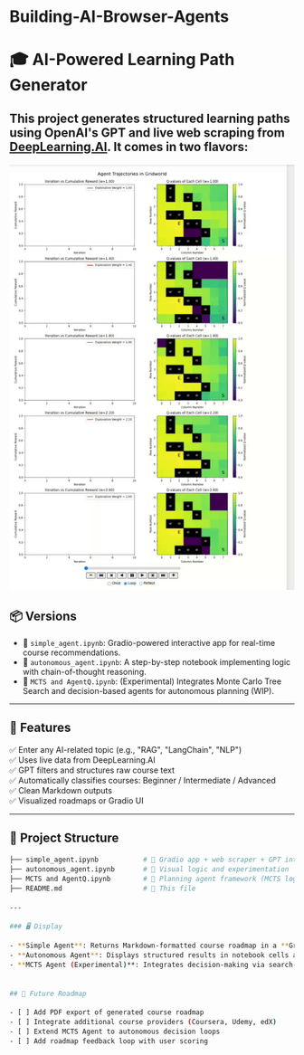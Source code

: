 # Building-AI-Browser-Agents

# 🎓 AI-Powered Learning Path Generator

This project generates structured learning paths using OpenAI's GPT and live web scraping from [DeepLearning.AI](https://www.deeplearning.ai/courses). It comes in two flavors:
---

![Gradio Interface Demo](assets/output.gif)

## 📦 Versions

- 🧩 `simple_agent.ipynb`: Gradio-powered interactive app for real-time course recommendations.
- 📒 `autonomous_agent.ipynb`: A step-by-step notebook implementing logic with chain-of-thought reasoning.
- 🔁 `MCTS and AgentQ.ipynb`: (Experimental) Integrates Monte Carlo Tree Search and decision-based agents for autonomous planning (WIP).

---

## 🚀 Features

✅ Enter any AI-related topic (e.g., "RAG", "LangChain", "NLP")  
✅ Uses live data from DeepLearning.AI  
✅ GPT filters and structures raw course text  
✅ Automatically classifies courses: Beginner / Intermediate / Advanced  
✅ Clean Markdown outputs  
✅ Visualized roadmaps or Gradio UI

---

## 📁 Project Structure

```bash
├── simple_agent.ipynb           # 🧩 Gradio app + web scraper + GPT integration
├── autonomous_agent.ipynb       # 📒 Visual logic and experimentation
├── MCTS and AgentQ.ipynb        # 🔁 Planning agent framework (MCTS logic)
├── README.md                    # 📘 This file

---

### 🖥️ Display  

- **Simple Agent**: Returns Markdown-formatted course roadmap in a **Gradio web interface**  
- **Autonomous Agent**: Displays structured results in notebook cells and/or visualized using the `visualizeCourses()` function (if enabled)
- **MCTS Agent (Experimental)**: Integrates decision-making via search-based policies to extend automation.


## 🌟 Future Roadmap

- [ ] Add PDF export of generated course roadmap  
- [ ] Integrate additional course providers (Coursera, Udemy, edX)  
- [ ] Extend MCTS Agent to autonomous decision loops  
- [ ] Add roadmap feedback loop with user scoring  

